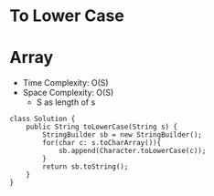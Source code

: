 # To Lower Case
# Array
* Time Complexity: O(S)
* Space Complexity: O(S)
	* S as length of s
```
class Solution {
    public String toLowerCase(String s) {
        StringBuilder sb = new StringBuilder();
        for(char c: s.toCharArray()){
            sb.append(Character.toLowerCase(c));
        }
        return sb.toString();
    }
}
```